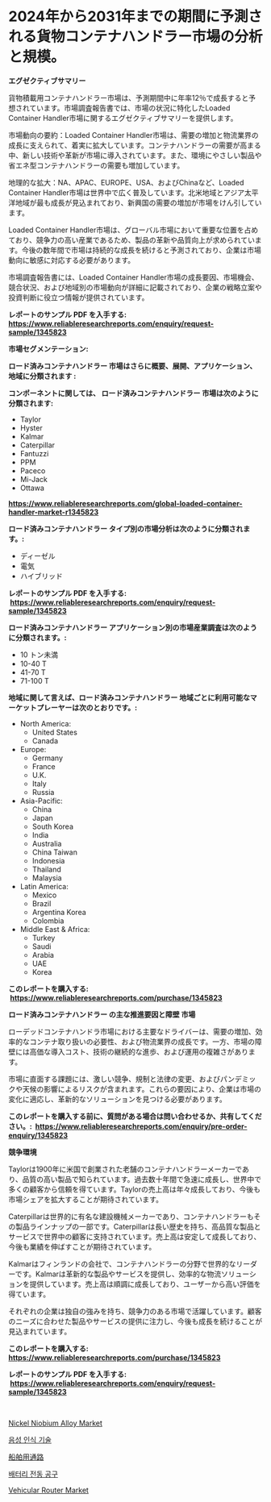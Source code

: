 <p><h1>2024年から2031年までの期間に予測される貨物コンテナハンドラー市場の分析と規模。</h1></p><p><strong>エグゼクティブサマリー</strong></p>
<p><p>貨物積載用コンテナハンドラー市場は、予測期間中に年率12％で成長すると予想されています。市場調査報告書では、市場の状況に特化したLoaded Container Handler市場に関するエグゼクティブサマリーを提供します。</p><p>市場動向の要約：Loaded Container Handler市場は、需要の増加と物流業界の成長に支えられて、着実に拡大しています。コンテナハンドラーの需要が高まる中、新しい技術や革新が市場に導入されています。また、環境にやさしい製品や省エネ型コンテナハンドラーの需要も増加しています。</p><p>地理的な拡大：NA、APAC、EUROPE、USA、およびChinaなど、Loaded Container Handler市場は世界中で広く普及しています。北米地域とアジア太平洋地域が最も成長が見込まれており、新興国の需要の増加が市場をけん引しています。</p><p>Loaded Container Handler市場は、グローバル市場において重要な位置を占めており、競争力の高い産業であるため、製品の革新や品質向上が求められています。今後の数年間で市場は持続的な成長を続けると予測されており、企業は市場動向に敏感に対応する必要があります。</p><p>市場調査報告書には、Loaded Container Handler市場の成長要因、市場機会、競合状況、および地域別の市場動向が詳細に記載されており、企業の戦略立案や投資判断に役立つ情報が提供されています。</p></p>
<p><strong>レポートのサンプル PDF を入手する: <a href="https://www.reliableresearchreports.com/enquiry/request-sample/1345823">https://www.reliableresearchreports.com/enquiry/request-sample/1345823</a></strong></p>
<p><strong>市場セグメンテーション:</strong></p>
<p><strong> ロード済みコンテナハンドラー 市場はさらに概要、展開、アプリケーション、地域に分類されます :</strong></p>
<p><strong>コンポーネントに関しては、 ロード済みコンテナハンドラー 市場は次のように分類されます: &nbsp;</strong></p>
<p><ul><li>Taylor</li><li>Hyster</li><li>Kalmar</li><li>Caterpillar</li><li>Fantuzzi</li><li>PPM</li><li>Paceco</li><li>Mi-Jack</li><li>Ottawa</li></ul></p>
<p><strong><a href="https://www.reliableresearchreports.com/global-loaded-container-handler-market-r1345823">https://www.reliableresearchreports.com/global-loaded-container-handler-market-r1345823</a></strong></p>
<p><strong> ロード済みコンテナハンドラー タイプ別の市場分析は次のように分類されます。:</strong></p>
<p><ul><li>ディーゼル</li><li>電気</li><li>ハイブリッド</li></ul></p>
<p><strong>レポートのサンプル PDF を入手する: &nbsp;<a href="https://www.reliableresearchreports.com/enquiry/request-sample/1345823">https://www.reliableresearchreports.com/enquiry/request-sample/1345823</a></strong></p>
<p><strong> ロード済みコンテナハンドラー アプリケーション別の市場産業調査は次のように分類されます。:</strong></p>
<p><ul><li>10 トン未満</li><li>10-40 T</li><li>41-70 T</li><li>71-100 T</li></ul></p>
<p><strong>地域に関して言えば、ロード済みコンテナハンドラー 地域ごとに利用可能なマーケットプレーヤーは次のとおりです。:</strong></p>
<p><ul>
    <li>
        North America:
        <ul>
            <li>United States</li>
            <li>Canada</li>
        </ul>
    </li>
    <li>
        Europe:
        <ul>
            <li>Germany</li>
            <li>France</li>
            <li>U.K.</li>
            <li>Italy</li>
            <li>Russia</li>
        </ul>
    </li>
    <li>
        Asia-Pacific:
        <ul>
            <li>China</li>
            <li>Japan</li>
            <li>South Korea</li>
            <li>India</li>
            <li>Australia</li>
            <li>China Taiwan</li>
            <li>Indonesia</li>
            <li>Thailand</li>
            <li>Malaysia</li>
        </ul>
    </li>
    <li>
        Latin America:
        <ul>
            <li>Mexico</li>
            <li>Brazil</li>
            <li>Argentina Korea</li>
            <li>Colombia</li>
        </ul>
    </li>
    <li>
        Middle East & Africa:
        <ul>
            <li>Turkey</li>
            <li>Saudi</li>
            <li>Arabia</li>
            <li>UAE</li>
            <li>Korea</li>
        </ul>
    </li>
    </ul></p>
<p><strong>このレポートを購入する: &nbsp;<a href="https://www.reliableresearchreports.com/purchase/1345823">https://www.reliableresearchreports.com/purchase/1345823</a></strong></p>
<p><strong>ロード済みコンテナハンドラー の主な推進要因と障壁 市場</strong></p>
<p><p>ローデッドコンテナハンドラ市場における主要なドライバーは、需要の増加、効率的なコンテナ取り扱いの必要性、および物流業界の成長です。一方、市場の障壁には高価な導入コスト、技術の継続的な進歩、および運用の複雑さがあります。</p><p>市場に直面する課題には、激しい競争、規制と法律の変更、およびパンデミックや天候の影響によるリスクが含まれます。これらの要因により、企業は市場の変化に適応し、革新的なソリューションを見つける必要があります。</p></p>
<p><strong>このレポートを購入する前に、質問がある場合は問い合わせるか、共有してください。:&nbsp; <a href="https://www.reliableresearchreports.com/enquiry/pre-order-enquiry/1345823">https://www.reliableresearchreports.com/enquiry/pre-order-enquiry/1345823</a></strong></p>
<p><strong>競争環境</strong></p>
<p><p>Taylorは1900年に米国で創業された老舗のコンテナハンドラーメーカーであり、品質の高い製品で知られています。過去数十年間で急速に成長し、世界中で多くの顧客から信頼を得ています。Taylorの売上高は年々成長しており、今後も市場シェアを拡大することが期待されています。</p><p>Caterpillarは世界的に有名な建設機械メーカーであり、コンテナハンドラーもその製品ラインナップの一部です。Caterpillarは長い歴史を持ち、高品質な製品とサービスで世界中の顧客に支持されています。売上高は安定して成長しており、今後も業績を伸ばすことが期待されています。</p><p>Kalmarはフィンランドの会社で、コンテナハンドラーの分野で世界的なリーダーです。Kalmarは革新的な製品やサービスを提供し、効率的な物流ソリューションを提供しています。売上高は順調に成長しており、ユーザーから高い評価を得ています。</p><p>それぞれの企業は独自の強みを持ち、競争力のある市場で活躍しています。顧客のニーズに合わせた製品やサービスの提供に注力し、今後も成長を続けることが見込まれています。</p></p>
<p><strong>このレポートを購入する: &nbsp; <a href="https://www.reliableresearchreports.com/purchase/1345823">https://www.reliableresearchreports.com/purchase/1345823</a></strong></p>
<p><strong>レポートのサンプル PDF を入手する: &nbsp;<a href="https://www.reliableresearchreports.com/enquiry/request-sample/1345823">https://www.reliableresearchreports.com/enquiry/request-sample/1345823</a></strong><strong></strong></p>
<p>&nbsp;</p>
<p><p><a href="https://issuu.com/reportprime-2/docs/nickel-niobium-alloy-market-size-2030.pptx">Nickel Niobium Alloy Market</a></p><p><a href="https://github.com/idcefvhkdut6/Market-Research-Report-List-1/blob/main/312904018833.md">음성 인식 기술</a></p><p><a href="https://github.com/NashBeahan2023/Market-Research-Report-List-1/blob/main/847688120476.md">船舶用通路</a></p><p><a href="https://github.com/vsap75a286l/Market-Research-Report-List-1/blob/main/121782818834.md">배터리 전동 공구</a></p><p><a href="https://github.com/johnbach50/Market-Research-Report-List-2/blob/main/vehicular-router-market.md">Vehicular Router Market</a></p></p>